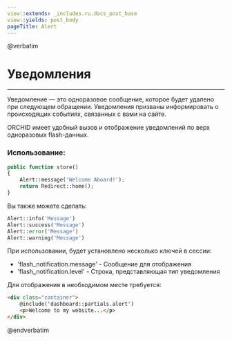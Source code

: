 ```yaml
---
view::extends: _includes.ru.docs_post_base
view::yields: post_body
pageTitle: Alert
---
```

@verbatim

# Уведомления
----------
Уведомление — это одноразовое сообщение, которое будет удалено при следующем обращении. Уведомления призваны информировать о происходящих событиях, связанных с вами на сайте.

ORCHID имеет удобный вызов и отображение уведомлений по верх одноразовых flash-данных.

### Использование:

```php
public function store()
{
    Alert::message('Welcome Aboard!');
    return Redirect::home();
}
```

Вы также можете сделать:

```php
Alert::info('Message')
Alert::success('Message')
Alert::error('Message')
Alert::warning('Message')
```

При использовании, будет установлено несколько ключей в сессии:
- 'flash_notification.message' - Сообщение для отображения
- 'flash_notification.level' - Строка, представляющая тип уведомления

Для отображения в необходимом месте требуется:
```html
<div class="container">
    @include('dashboard::partials.alert')
    <p>Welcome to my website...</p>
</div>
```

@endverbatim
